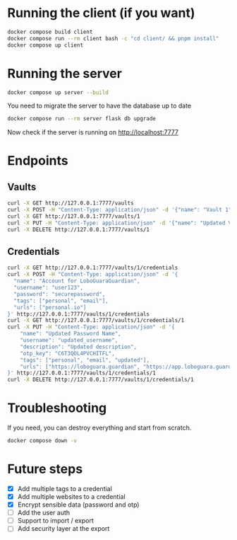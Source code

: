 # Running the client (if you want)
```bash
docker compose build client
docker compose run --rm client bash -c "cd client/ && pnpm install"
docker compose up client
```

# Running the server
```bash
docker compose up server --build
```

You need to migrate the server to have the database up to date
```bash
docker compose run --rm server flask db upgrade
```

Now check if the server is running on [http://localhost:7777](http://localhost:7777)

# Endpoints

## Vaults

```bash
curl -X GET http://127.0.0.1:7777/vaults
curl -X POST -H "Content-Type: application/json" -d '{"name": "Vault 1"}' http://127.0.0.1:7777/vaults
curl -X GET http://127.0.0.1:7777/vaults/1
curl -X PUT -H "Content-Type: application/json" -d '{"name": "Updated Vault"}' http://127.0.0.1:7777/vaults/1
curl -X DELETE http://127.0.0.1:7777/vaults/1
```

## Credentials

```bash
curl -X GET http://127.0.0.1:7777/vaults/1/credentials
curl -X POST -H "Content-Type: application/json" -d '{
  "name": "Account for LoboGuaraGuardian",
  "username": "user123",
  "password": "securepassword",
  "tags": ["personal", "email"],
  "urls": ["personal.io"]
}' http://127.0.0.1:7777/vaults/1/credentials
curl -X GET http://127.0.0.1:7777/vaults/1/credentials/1
curl -X PUT -H "Content-Type: application/json" -d '{
    "name": "Updated Password Name",
    "username": "updated_username",
    "description": "Updated description",
    "otp_key": "C6T3QOL4PVCHITFL",
    "tags": ["personal", "email", "updated"],
    "urls": ["https://loboguara.guardian", "https://app.loboguara.guardian"]
}' http://127.0.0.1:7777/vaults/1/credentials/1
curl -X DELETE http://127.0.0.1:7777/vaults/1/credentials/1
```


# Troubleshooting

If you need, you can destroy everything and start from scratch.
```bash
docker compose down -v
```

# Future steps

- [X] Add multiple tags to a credential
- [X] Add multiple websites to a credential
- [X] Encrypt sensible data (password and otp)
- [ ] Add the user auth
- [ ] Support to import / export
- [ ] Add security layer at the export
